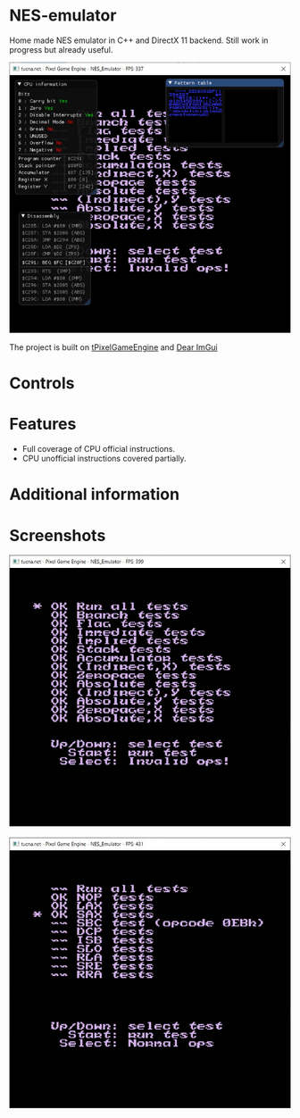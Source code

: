 # NES-emulator
Home made NES emulator in C++ and DirectX 11 backend. Still work in progress but already useful.

<p align="center">  
  <img src="doc/sc1.jpg">
</p>

The project is built on [tPixelGameEngine](https://github.com/tucna/tPixelGameEngine) and [Dear ImGui](https://github.com/ocornut/imgui)

# Controls

# Features
- Full coverage of CPU official instructions.
- CPU unofficial instructions covered partially.

# Additional information

# Screenshots
<p align="center">  
  <img src="doc/sc2.jpg">&nbsp; &nbsp; &nbsp; &nbsp; &nbsp; &nbsp; &nbsp; <img src="doc/sc3.jpg">
</p>

